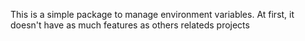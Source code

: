 This is a simple package to manage environment variables.
At first, it doesn't have as much features as others relateds projects 